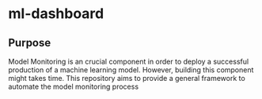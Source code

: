 # ml-dashboard


## Purpose
Model Monitoring is an crucial component in order to deploy a successful production of a machine learning model. However, building this component might takes time. This repository aims to provide a general framework to automate the model monitoring process

